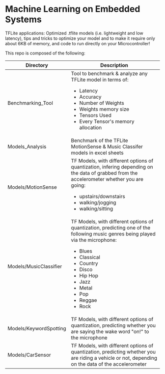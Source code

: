 # Machine Learning on Embedded Systems
TFLite applications: Optimized .tflite models (i.e. lightweight and low latency), tips and tricks to optimize your model and to make it require only about 6KB of memory, and code to run directly on your Microcontroller!

This repo is composed of the following:

|Directory| Description|
|---------|------------|
|Benchmarking_Tool | Tool to benchmark & analyze any TFLite model in terms of: <ul><li>Latency</li><li>Accuracy</li><li>Number of Weights</li><li>Weights memory size</li><li>Tensors Used</li><li>Every Tensor's memory allocation</li></ul>|
|Models_Analysis    | Benchmark of the TFLite MotionSense & Music Classifer models in excel sheets|
|Models/MotionSense| TF Models, with different options of quantization, infering depending on the data of grabbed from the accelerometer whether you are going: <ul><li>upstairs/downstairs</li><li>walking/jogging</li><li>walking/sitting</li></ul>|
|Models/MusicClassifier| TF Models, with different options of quantization, predicting one of the following music genres being played via the microphone: <ul><li>Blues</li><li>Classical</li><li>Country</li><li>Disco</li><li>Hip Hop</li><li>Jazz</li><li>Metal</li><li>Pop</li><li>Reggae</li><li>Rock</li></ul>|
|Models/KeywordSpotting| TF Models, with different options of quantization, predicting whether you are saying the wake word "on!" to the microphone |
|Models/CarSensor| TF Models, with different options of quantization, predicting whether you are riding a vehicle or not, depending on the data of the accelerometer|